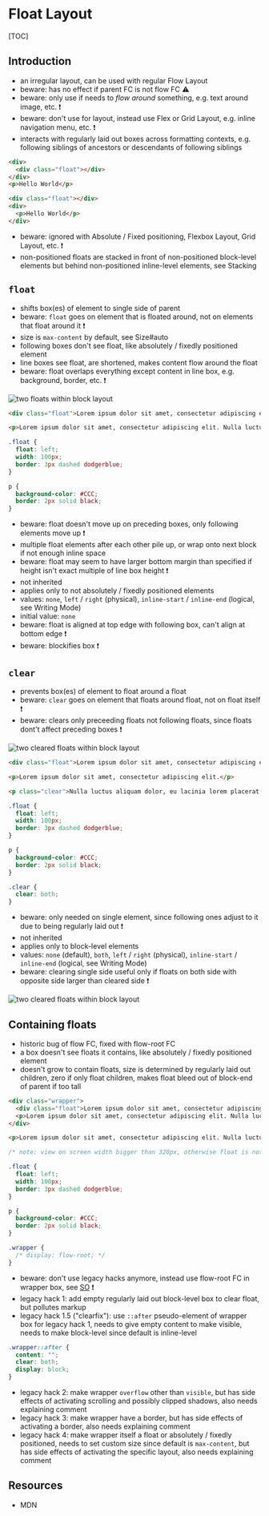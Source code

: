 # Float Layout

[TOC]



## Introduction

- an irregular layout, can be used with regular Flow Layout
- beware: has no effect if parent FC is not flow FC ⚠️
- beware: only use if needs to *flow around* something, e.g. text around image, etc. ❗️
- beware: don't use for layout, instead use Flex or Grid Layout, e.g. inline navigation menu, etc. ❗️
- interacts with regularly laid out boxes across formatting contexts, e.g. following siblings of ancestors or descendants of following siblings

```html
<div>
  <div class="float"></div>
</div>
<p>Hello World</p>
```

```html
<div class="float"></div>
<div>
  <p>Hello World</p>
</div>
```

- beware: ignored with Absolute / Fixed positioning, Flexbox Layout, Grid Layout, etc. ❗️
- non-positioned floats are stacked in front of non-positioned block-level elements but behind non-positioned inline-level elements, see Stacking



## `float`

- shifts box(es) of element to single side of parent
- beware: `float` goes on element that is floated around, not on elements that float around it ❗️
- size is `max-content` by default, see Size#auto
- following boxes don't see float, like absolutely / fixedly positioned element
- line boxes see float, are shortened, makes content flow around the float
- beware: float overlaps everything except content in line box, e.g. background, border, etc. ❗️

![two floats within block layout](static/float.svg)

```html
<div class="float">Lorem ipsum dolor sit amet, consectetur adipiscing elit.</div>

<p>Lorem ipsum dolor sit amet, consectetur adipiscing elit. Nulla luctus aliquam dolor, eu lacinia lorem placerat vulputate. Duis felis orci, pulvinar id metus ut, rutrum luctus orci. Cras porttitor imperdiet nunc, at ultricies tellus laoreet sit amet. Sed auctor cursus massa at porta. Integer ligula ipsum, tristique sit amet orci vel, viverra egestas ligula. Curabitur vehicula tellus neque, ac ornare ex malesuada et. In vitae convallis lacus. Aliquam erat volutpat. Suspendisse ac imperdiet turpis. Aenean finibus sollicitudin eros pharetra congue. Duis ornare egestas augue ut luctus. Proin blandit quam nec lacus varius commodo et a urna. Ut id ornare felis, eget fermentum sapien.</p>
```

```css
.float {
  float: left;
  width: 100px;
  border: 3px dashed dodgerblue;
} 

p {
  background-color: #CCC;
  border: 2px solid black;
}
```

- beware: float doesn't move up on preceding boxes, only following elements move up ❗️
- multiple float elements after each other pile up, or wrap onto next block if not enough inline space
- beware: float may seem to have larger bottom margin than specified if height isn't exact multiple of line box height ❗️
- not inherited
- applies only to not absolutely / fixedly positioned elements
- values: `none`, `left` / `right` (physical), `inline-start` / `inline-end` (logical, see Writing Mode)
- initial value: `none`
- beware: float is aligned at top edge with following box, can't align at bottom edge ❗️
- beware: blockifies box ❗️



## `clear`

- prevents box(es) of element to float around a float
- beware: `clear` goes on element that floats around float, not on float itself ❗️
- beware: clears only preceeding floats not following floats, since floats dont't affect preceding boxes ❗️

![two cleared floats within block layout](static/floatclear.svg)

```html
<div class="float">Lorem ipsum dolor sit amet, consectetur adipiscing elit.</div>

<p>Lorem ipsum dolor sit amet, consectetur adipiscing elit.</p>

<p class="clear">Nulla luctus aliquam dolor, eu lacinia lorem placerat vulputate. Duis felis orci, pulvinar id metus ut, rutrum luctus orci. Cras porttitor imperdiet nunc, at ultricies tellus laoreet sit amet. Sed auctor cursus massa at porta. Integer ligula ipsum, tristique sit amet orci vel, viverra egestas ligula. Curabitur vehicula tellus neque, ac ornare ex malesuada et. In vitae convallis lacus. Aliquam erat volutpat. Suspendisse ac imperdiet turpis. Aenean finibus sollicitudin eros pharetra congue. Duis ornare egestas augue ut luctus. Proin blandit quam nec lacus varius commodo et a urna. Ut id ornare felis, eget fermentum sapien.</p>
```

```css
.float {
  float: left;
  width: 100px;
  border: 3px dashed dodgerblue;
} 

p {
  background-color: #CCC;
  border: 2px solid black;
}

.clear {
  clear: both;
}
```

- beware: only needed on single element, since following ones adjust to it due to being regularly laid out ❗️
- not inherited
- applies only to block-level elements
- values: `none` (default), `both`, `left` / `right` (physical), `inline-start` / `inline-end` (logical, see Writing Mode)
- beware: clearing single side useful only if floats on both side with opposite side larger than cleared side ❗️

![two cleared floats within block layout](static/floatclearsides.svg)



## Containing floats

- historic bug of flow FC, fixed with flow-root FC
- a box doesn't see floats it contains, like absolutely / fixedly positioned element
- doesn't grow to contain floats, size is determined by regularly laid out children, zero if only float children, makes float bleed out of block-end of parent if too tall

```html
<div class="wrapper">
  <div class="float">Lorem ipsum dolor sit amet, consectetur adipiscing elit.</div>
  <p>Lorem ipsum dolor sit amet, consectetur adipiscing elit. Nulla luctus aliquam dolor, eu lacinia lorem placerat vulputate.</p>
</div>

<p>Lorem ipsum dolor sit amet, consectetur adipiscing elit. Nulla luctus aliquam dolor, eu lacinia lorem placerat vulputate. Duis felis orci, pulvinar id metus ut, rutrum luctus orci. Cras porttitor imperdiet nunc, at ultricies tellus laoreet sit amet. Sed auctor cursus massa at porta. Integer ligula ipsum, tristique sit amet orci vel, viverra egestas ligula. Curabitur vehicula tellus neque, ac ornare ex malesuada et. In vitae convallis lacus. Aliquam erat volutpat. Suspendisse ac imperdiet turpis. Aenean finibus sollicitudin eros pharetra congue. Duis ornare egestas augue ut luctus. Proin blandit quam nec lacus varius commodo et a urna. Ut id ornare felis, eget fermentum sapien.</p>
```

```css
/* note: view on screen width bigger than 320px, otherwise float is not high enough */

.float {
  float: left;
  width: 100px;
  border: 3px dashed dodgerblue;
} 

p {
  background-color: #CCC;
  border: 2px solid black;
}

.wrapper {
  /* display: flow-root; */
}
```

- beware: don't use legacy hacks anymore, instead use flow-root FC in wrapper box, see [SO](https://stackoverflow.com/a/32301823/2607891) ❗️
- legacy hack 1: add empty regularly laid out block-level box to clear float, but pollutes markup
- legacy hack 1.5 ("clearfix"): use `::after` pseudo-element of wrapper box for legacy hack 1, needs to give empty content to make visible, needs to make block-level since default is inline-level

```css
.wrapper::after {
  content: "";
  clear: both;
  display: block;
}
```

- legacy hack 2: make wrapper `overflow` other than `visible`, but has side effects of activating scrolling and possibly clipped shadows, also needs explaining comment
- legacy hack 3: make wrapper have a border, but has side effects of activating a border, also needs explaining comment
- legacy hack 4: make wrapper itself a float or absolutely  / fixedly positioned, needs to set custom size since default is `max-content`, but has side effects of activating the specific layout, also needs explaining comment



## Resources

- MDN